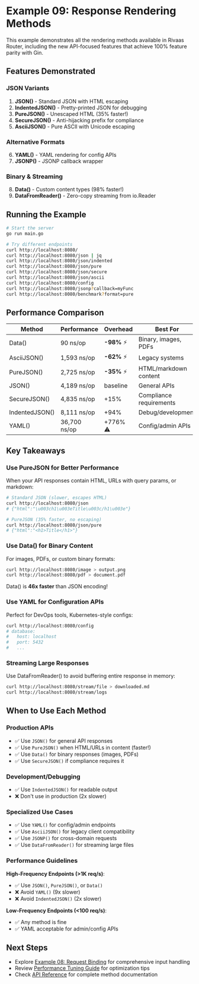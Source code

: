 # Example 09: Response Rendering Methods

This example demonstrates all the rendering methods available in Rivaas Router, including the new API-focused features that achieve 100% feature parity with Gin.

## Features Demonstrated

### JSON Variants

1. **JSON()** - Standard JSON with HTML escaping
2. **IndentedJSON()** - Pretty-printed JSON for debugging
3. **PureJSON()** - Unescaped HTML (35% faster!)
4. **SecureJSON()** - Anti-hijacking prefix for compliance
5. **AsciiJSON()** - Pure ASCII with Unicode escaping

### Alternative Formats

6. **YAML()** - YAML rendering for config APIs
7. **JSONP()** - JSONP callback wrapper

### Binary & Streaming

8. **Data()** - Custom content types (98% faster!)
9. **DataFromReader()** - Zero-copy streaming from io.Reader

## Running the Example

```bash
# Start the server
go run main.go

# Try different endpoints
curl http://localhost:8080/
curl http://localhost:8080/json | jq
curl http://localhost:8080/json/indented
curl http://localhost:8080/json/pure
curl http://localhost:8080/json/secure
curl http://localhost:8080/json/ascii
curl http://localhost:8080/config
curl http://localhost:8080/jsonp?callback=myFunc
curl http://localhost:8080/benchmark?format=pure
```

## Performance Comparison

| Method | Performance | Overhead | Best For |
|--------|-------------|----------|----------|
| Data() | 90 ns/op | **-98%** ⚡ | Binary, images, PDFs |
| AsciiJSON() | 1,593 ns/op | **-62%** ⚡ | Legacy systems |
| PureJSON() | 2,725 ns/op | **-35%** ⚡ | HTML/markdown content |
| JSON() | 4,189 ns/op | baseline | General APIs |
| SecureJSON() | 4,835 ns/op | +15% | Compliance requirements |
| IndentedJSON() | 8,111 ns/op | +94% | Debug/development |
| YAML() | 36,700 ns/op | +776% ⚠️ | Config/admin APIs |

## Key Takeaways

### Use PureJSON for Better Performance

When your API responses contain HTML, URLs with query params, or markdown:

```bash
# Standard JSON (slower, escapes HTML)
curl http://localhost:8080/json
# {"html":"\u003ch1\u003eTitle\u003c/h1\u003e"}

# PureJSON (35% faster, no escaping)
curl http://localhost:8080/json/pure
# {"html":"<h1>Title</h1>"}
```

### Use Data() for Binary Content

For images, PDFs, or custom binary formats:

```bash
curl http://localhost:8080/image > output.png
curl http://localhost:8080/pdf > document.pdf
```

Data() is **46x faster** than JSON encoding!

### Use YAML for Configuration APIs

Perfect for DevOps tools, Kubernetes-style configs:

```bash
curl http://localhost:8080/config
# database:
#   host: localhost
#   port: 5432
#   ...
```

### Streaming Large Responses

Use DataFromReader() to avoid buffering entire response in memory:

```bash
curl http://localhost:8080/stream/file > downloaded.md
curl http://localhost:8080/stream/logs
```

## When to Use Each Method

### Production APIs
- ✅ Use `JSON()` for general API responses
- ✅ Use `PureJSON()` when HTML/URLs in content (faster!)
- ✅ Use `Data()` for binary responses (images, PDFs)
- ✅ Use `SecureJSON()` if compliance requires it

### Development/Debugging
- ✅ Use `IndentedJSON()` for readable output
- ❌ Don't use in production (2x slower)

### Specialized Use Cases
- ✅ Use `YAML()` for config/admin endpoints
- ✅ Use `AsciiJSON()` for legacy client compatibility
- ✅ Use `JSONP()` for cross-domain requests
- ✅ Use `DataFromReader()` for streaming large files

### Performance Guidelines

**High-Frequency Endpoints (>1K req/s)**:
- ✅ Use `JSON()`, `PureJSON()`, or `Data()`
- ❌ Avoid `YAML()` (9x slower)
- ❌ Avoid `IndentedJSON()` (2x slower)

**Low-Frequency Endpoints (<100 req/s)**:
- ✅ Any method is fine
- ✅ YAML acceptable for admin/config APIs

## Next Steps

- Explore [Example 08: Request Binding](../08-binding/) for comprehensive input handling
- Review [Performance Tuning Guide](../../README.md#performance-tuning) for optimization tips
- Check [API Reference](../../README.md#api-reference) for complete method documentation

